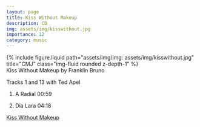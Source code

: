 ```yaml
---
layout: page
title: Kiss Without Makeup
description: CD
img: assets/img/kisswithout.jpg
importance: 12
category: music
---
```


<div class="row">
    <div class="col-sm mt-3 mt-md-0">
        {% include figure.liquid path="assets/img/img: assets/img/kisswithout.jpg" title="CMJ" class="img-fluid rounded z-depth-1" %}
    </div>
</div>
<div class="caption">
Kiss Without Makeup
by Franklin Bruno

</div>

Tracks 1 and 13 with Ted Apel
	
1. A Radial 00:59
	
13. Dia Lara 04:18

[Kiss Without Makeup](https://franklinbruno.bandcamp.com/album/kiss-without-makeup)